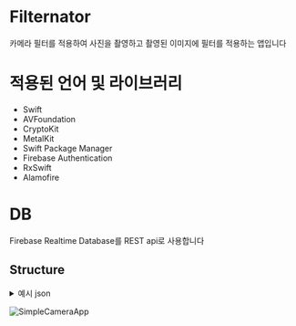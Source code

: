# Filternator
카메라 필터를 적용하여 사진을 촬영하고 촬영된 이미지에 필터를 적용하는 앱입니다

# 적용된 언어 및 라이브러리
- Swift
- AVFoundation
- CryptoKit
- MetalKit
- Swift Package Manager
- Firebase Authentication
- RxSwift
- Alamofire

# DB
Firebase Realtime Database를 REST api로 사용합니다
## Structure
<details>
<summary>예시 json</summary>

```json
{
  "filters": {
      "026652fd-0c5a-4cbe-bfcd-da43d01f9547": {
          "owner": "98ece5eb-8dba-42e1-a596-f6b10214c0c8",
          "alias": "세피아필터",
          "inputColor": "0.861173 0.774748 0.21618 1",
          "inputIntensity": 0.1,
          "inputLevels": 0.3,
          "inputRadius": 0.2,
          "systemName": "CISepiaTone"
      },
      "a6eee90b-5215-425b-9d6b-bd1cb78fed88": {
          "owner": "98ece5eb-8dba-42e1-a596-f6b10214c0c8",
          "alias": "세피아필터2",
          "inputColor": "0.861173 0.774748 0.21618 1",
          "inputIntensity": 0.1,
          "inputLevels": 0.3,
          "inputRadius": 0.2,
          "systemName": "CISepiaTone"
      },
      "addc9967-29f5-4b3d-a1d4-d660e2708f3e": {
          "owner": "c6bdc8ec-a4cf-44ef-b10a-2ea2c2a46eb2",
          "alias": "세피아필터3",
          "inputColor": "0.861173 0.774748 0.21618 1",
          "inputIntensity": 0.1,
          "inputLevels": 0.3,
          "inputRadius": 0.2,
          "systemName": "CISepiaTone"
      },
      "09ccf54d-73b8-4495-baf9-22a77e584233": {
          "owner": "b8454c6f-8cd1-4b9b-aef4-1a619f73e686",
          "alias": "세피아필터4",
          "inputColor": "0.861173 0.774748 0.21618 1",
          "inputIntensity": 0.1,
          "inputLevels": 0.3,
          "inputRadius": 0.2,
          "systemName": "CISepiaTone"
      }
  },
  "users": {
    "98ece5eb-8dba-42e1-a596-f6b10214c0c8": {
      "email": "abc1@example.com"
    },
    "b8454c6f-8cd1-4b9b-aef4-1a619f73e686": {
      "email": "abc2@example.com"
    },
    "c6bdc8ec-a4cf-44ef-b10a-2ea2c2a46eb2": {
      "email": "abc3@example.com"
    }
  }
}


```
</details>

![SimpleCameraApp](https://github.com/shintwelv/SimpleCameraFilterApp/assets/74942977/2765322b-c1bd-42d2-8787-ef6c1ff3d7d4)
